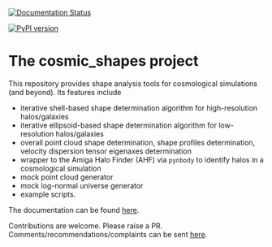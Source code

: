 [![Documentation Status](https://readthedocs.org/projects/cosmic-shapes/badge/?version=latest)](https://cosmic-shapes.readthedocs.io/en/latest/?badge=latest)

[![PyPI version](https://badge.fury.io/py/cosmic-shapes.svg)](https://badge.fury.io/py/cosmic-shapes)

# The cosmic_shapes project

This repository provides shape analysis tools for cosmological simulations (and beyond). Its features include

- iterative shell-based shape determination algorithm for high-resolution halos/galaxies
- iterative ellipsoid-based shape determination algorithm for low-resolution halos/galaxies
- overall point cloud shape determination, shape profiles determination, velocity dispersion tensor eigenaxes determination
- wrapper to the Amiga Halo Finder (AHF) via `pynbody` to identify halos in a cosmological simulation
- mock point cloud generator
- mock log-normal universe generator
- example scripts.

The documentation can be found [here](https://cosmic-shapes.readthedocs.io/en/latest/index.html).

Contributions are welcome. Please raise a PR. Comments/recommendations/complaints can be sent [here](mailto:tibor.doeme@gmail.com).

